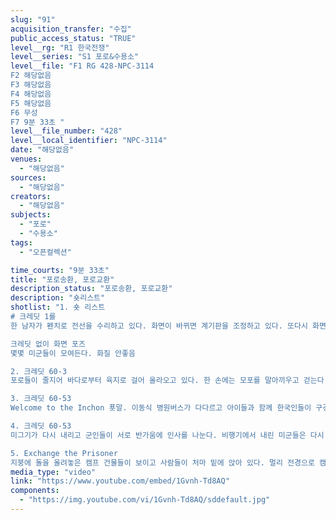 ```yaml
---
slug: "91"
acquisition_transfer: "수집"
public_access_status: "TRUE"
level__rg: "R1 한국전쟁"
level__series: "S1 포로&수용소"
level__file: "F1 RG 428-NPC-3114
F2 해당없음 
F3 해당없음 
F4 해당없음
F5 해당없음
F6 무성 
F7 9분 33초 "
level__file_number: "428"
level__local_identifier: "NPC-3114"
date: "해당없음"
venues: 
  - "해당없음"
sources: 
  - "해당없음"
creators: 
  - "해당없음"
subjects: 
  - "포로"
  - "수용소"
tags: 
  - "오픈컬렉션"

time_courts: "9분 33초"
title: "포로송환, 포로교환"
description_status: "포로송환, 포로교환"
description: "숏리스트"
shotlist: "1. 숏 리스트
# 크레딧 1롤
한 남자가 펜치로 전선을 수리하고 있다. 화면이 바뀌면 계기판을 조정하고 있다. 또다시 화면이 바뀌면 한 미군 남자가 포대를 메고 막사 안으로 들어간다. 어두운 실내. 몇몇의 사람들이 서 있는 것이 보인다. 헌병이 수기로 트럭들을 이동시키고 트럭은 모래바람을 일으키며 달려간다. 흑인병사의 얼굴이 잠깐 보인다. 짚차가 빠르게 이동한다. 

크레딧 없이 화면 포즈
몇몇 미군들이 모여든다. 화질 안좋음

2. 크레딧 60-3
포로들이 줄지어 바다로부터 육지로 걸어 올라오고 있다. 한 손에는 모포를 말아끼우고 걷는다. 미군이 부두 앞에 서서 담배를 피우는 장면. 총을 들고 육지로 올라오는 장갑차를 기다리는 장면. 넓은 장갑차 선박이 뭍에 다다르자 천가방을 가로질러 멘 까만옷의 포로들이 다시 뭍으로 오와 열을 맞춰 오른다.

3. 크레딧 60-53
Welcome to the Inchon 푯말. 이동식 병원버스가 다다르고 아이들과 함께 한국인들이 구경나와 있다. 흰옷을 입으신 수염 긴 할아버지가 보인다. 미군 수송기가 하늘에서 내려앉으면 가슴에 하얀 종이표식을 단 미군들이 내린다. 군인들은 계단을 뛰어내려 병원버스에 올라탄다.

4. 크레딧 60-53 
미그기가 다시 내리고 군인들이 서로 반가움에 인사를 나눈다. 비행기에서 내린 미군들은 다시 앞으로 걸어나간다.

5. Exchange the Prisoner
지붕에 돌을 올려놓은 캠프 건물들이 보이고 사람들이 처마 밑에 앉아 있다. 멀리 전경으로 캠프 동도 보인다. 총을 멘 군인이 청조망 바깥으로 경계를 돌고 있다. 아이들이 손에 옷을 들고 뛰어간다. 포로들이 담요를 들고 나와서 털고 있고 전체 오를 지어 사방으로 뛰어나간다. 순식간에 운동장이 빈다. 멀리 전경을 잡음. 바람에 꽃나무와 풀들이 흔들린다. 09:00에 화면이 없어지고 빈화면이 계속되다 끝난다. "
media_type: "video"
link: "https://www.youtube.com/embed/1Gvnh-Td8AQ"
components: 
  - "https://img.youtube.com/vi/1Gvnh-Td8AQ/sddefault.jpg"
---
```

